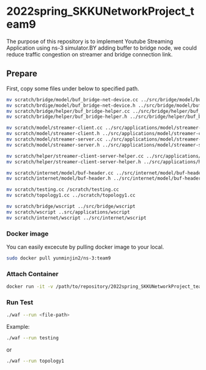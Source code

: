 # 2022spring_SKKUNetworkProject_team9
The purpose of this repository is to implement Youtube Streaming Application using ns-3 simulator.BY adding buffer to bridge node, we could reduce traffic congestion on streamer and bridge connection link. 

## Prepare
First, copy some files under below to specified path. 
```sh
mv scratch/bridge/model/buf_bridge-net-device.cc ../src/bridge/model/buf_bridge-net-device.cc
mv scratch/brdige/model/buf_bridge-net-device.h ../src/bridge/model/buf_bridge-net-device.h
mv scratch/bridge/helper/buf_bridge-helper.cc ../src/bridge/helper/buf_bridge-helper.cc
mv scratch/bridge/helper/buf_bridge-helper.h ../src/bridge/helper/buf_bridge-helper.h
```
```sh
mv scratch/model/streamer-client.cc ../src/applications/model/streamer-client.cc
mv scratch/model/streamer-client.h ../src/applications/model/streamer-client.h
mv scratch/model/streamer-server.cc ../src/applications/model/streamer-server.cc
mv scratch/model/streamer-server.h ../src/applications/model/streamer-server.h
```
```sh
mv scratch/helper/streamer-client-server-helper.cc ../src/applications/helper/streamer-client-server-helper.cc
mv scratch/helper/streamer-client-server-helper.h ../src/applications/helper/streamer-client-server-helper.h
```
```sh
mv scratch/internet/model/buf-header.cc ../src/internet/model/buf-header.cc
mv scratch/internet/model/buf-header.h ../src/internet/model/buf-header.h
```
```sh
mv scratch/testing.cc /scratch/testing.cc
mv scratch/topology1.cc ../scratch/topology1.cc 
```
```sh
mv scratch/bridge/wscript ../src/bridge/wscript
mv scratch/wscript ..src/applications/wscript
mv scratch/internet/wscript ../src/internet/wscript
```



### Docker image
You can easily excecute by pulling docker image to your local.
```sh
sudo docker pull yunminjin2/ns-3:team9
```

### Attach Container
```sh
docker run -it -v /path/to/repository/2022spring_SKKUNetworkProject_team9/scratch:/root/ns-allinone-3.29/ns-3.29/scratch team9/ns-3:base bash
```

### Run Test
```sh
./waf --run <file-path> 
```
Example:
```sh
./waf --run testing 
```
or 
```sh
./waf --run topology1
```
